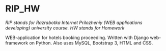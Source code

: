 # RIP_HW
<i>RIP stands for Razrabotka Internet Prilozheniy (WEB applications developing) university course.</i>
<i>HW stands for Homework</i>

WEB-application for hotels booking proceeding. 
Written with Django web-framework on Python. Also uses MySQL, Bootstrap 3, HTML and CSS.
